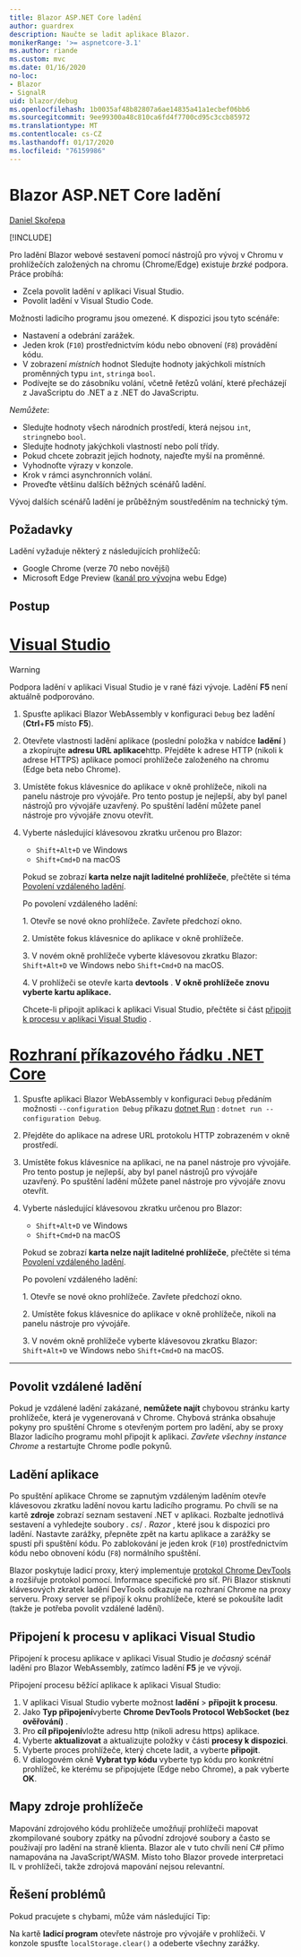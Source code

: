 ```yaml
---
title: Blazor ASP.NET Core ladění
author: guardrex
description: Naučte se ladit aplikace Blazor.
monikerRange: '>= aspnetcore-3.1'
ms.author: riande
ms.custom: mvc
ms.date: 01/16/2020
no-loc:
- Blazor
- SignalR
uid: blazor/debug
ms.openlocfilehash: 1b0035af48b82807a6ae14835a41a1ecbef06bb6
ms.sourcegitcommit: 9ee99300a48c810ca6fd4f7700cd95c3ccb85972
ms.translationtype: MT
ms.contentlocale: cs-CZ
ms.lasthandoff: 01/17/2020
ms.locfileid: "76159986"
---
```

# <a name="debug-aspnet-core-opno-locblazor"></a>Blazor ASP.NET Core ladění

[Daniel Skořepa](https://github.com/danroth27)

[!INCLUDE[](~/includes/blazorwasm-preview-notice.md)]

Pro ladění Blazor webové sestavení pomocí nástrojů pro vývoj v Chromu v prohlížečích založených na chromu (Chrome/Edge) existuje *brzké* podpora. Práce probíhá:

* Zcela povolit ladění v aplikaci Visual Studio.
* Povolit ladění v Visual Studio Code.

Možnosti ladicího programu jsou omezené. K dispozici jsou tyto scénáře:

* Nastavení a odebrání zarážek.
* Jeden krok (`F10`) prostřednictvím kódu nebo obnovení (`F8`) provádění kódu.
* V zobrazení *místních* hodnot Sledujte hodnoty jakýchkoli místních proměnných typu `int`, `string`a `bool`.
* Podívejte se do zásobníku volání, včetně řetězů volání, které přecházejí z JavaScriptu do .NET a z .NET do JavaScriptu.

*Nemůžete*:

* Sledujte hodnoty všech národních prostředí, která nejsou `int`, `string`nebo `bool`.
* Sledujte hodnoty jakýchkoli vlastností nebo polí třídy.
* Pokud chcete zobrazit jejich hodnoty, najeďte myší na proměnné.
* Vyhodnoťte výrazy v konzole.
* Krok v rámci asynchronních volání.
* Proveďte většinu dalších běžných scénářů ladění.

Vývoj dalších scénářů ladění je průběžným soustředěním na technický tým.

## <a name="prerequisites"></a>Požadavky

Ladění vyžaduje některý z následujících prohlížečů:

* Google Chrome (verze 70 nebo novější)
* Microsoft Edge Preview ([kanál pro vývoj](https://www.microsoftedgeinsider.com)na webu Edge)

## <a name="procedure"></a>Postup

# <a name="visual-studiotabvisual-studio"></a>[Visual Studio](#tab/visual-studio)

> [!WARNING]
> Podpora ladění v aplikaci Visual Studio je v rané fázi vývoje. Ladění **F5** není aktuálně podporováno.

1. Spusťte aplikaci Blazor WebAssembly v konfiguraci `Debug` bez ladění (**Ctrl**+**F5** místo **F5**).
1. Otevřete vlastnosti ladění aplikace (poslední položka v nabídce **ladění** ) a zkopírujte **adresu URL aplikace**http. Přejděte k adrese HTTP (nikoli k adrese HTTPS) aplikace pomocí prohlížeče založeného na chromu (Edge beta nebo Chrome).
1. Umístěte fokus klávesnice do aplikace v okně prohlížeče, nikoli na panelu nástroje pro vývojáře. Pro tento postup je nejlepší, aby byl panel nástrojů pro vývojáře uzavřený. Po spuštění ladění můžete panel nástroje pro vývojáře znovu otevřít.
1. Vyberte následující klávesovou zkratku určenou pro Blazor:

   * `Shift+Alt+D` ve Windows
   * `Shift+Cmd+D` na macOS

   Pokud se zobrazí **karta nelze najít laditelné prohlížeče**, přečtěte si téma [Povolení vzdáleného ladění](#enable-remote-debugging).
   
   Po povolení vzdáleného ladění:
   
   1\. Otevře se nové okno prohlížeče. Zavřete předchozí okno.

   2\. Umístěte fokus klávesnice do aplikace v okně prohlížeče.

   3\. V novém okně prohlížeče vyberte klávesovou zkratku Blazor: `Shift+Alt+D` ve Windows nebo `Shift+Cmd+D` na macOS.

   4\. V prohlížeči se otevře karta **devtools** . **V okně prohlížeče znovu vyberte kartu aplikace.**

   Chcete-li připojit aplikaci k aplikaci Visual Studio, přečtěte si část [připojit k procesu v aplikaci Visual Studio](#attach-to-process-in-visual-studio) .

# <a name="net-core-clitabnetcore-cli"></a>[Rozhraní příkazového řádku .NET Core](#tab/netcore-cli/)

1. Spusťte aplikaci Blazor WebAssembly v konfiguraci `Debug` předáním možnosti `--configuration Debug` příkazu [dotnet Run](/dotnet/core/tools/dotnet-run) : `dotnet run --configuration Debug`.
1. Přejděte do aplikace na adrese URL protokolu HTTP zobrazeném v okně prostředí.
1. Umístěte fokus klávesnice na aplikaci, ne na panel nástroje pro vývojáře. Pro tento postup je nejlepší, aby byl panel nástrojů pro vývojáře uzavřený. Po spuštění ladění můžete panel nástroje pro vývojáře znovu otevřít.
1. Vyberte následující klávesovou zkratku určenou pro Blazor:

   * `Shift+Alt+D` ve Windows
   * `Shift+Cmd+D` na macOS

   Pokud se zobrazí **karta nelze najít laditelné prohlížeče**, přečtěte si téma [Povolení vzdáleného ladění](#enable-remote-debugging).
   
   Po povolení vzdáleného ladění:
   
   1\. Otevře se nové okno prohlížeče. Zavřete předchozí okno.

   2\. Umístěte fokus klávesnice do aplikace v okně prohlížeče, nikoli na panelu nástroje pro vývojáře.

   3\. V novém okně prohlížeče vyberte klávesovou zkratku Blazor: `Shift+Alt+D` ve Windows nebo `Shift+Cmd+D` na macOS.

---

## <a name="enable-remote-debugging"></a>Povolit vzdálené ladění

Pokud je vzdálené ladění zakázané, **nemůžete najít** chybovou stránku karty prohlížeče, která je vygenerovaná v Chrome. Chybová stránka obsahuje pokyny pro spuštění Chrome s otevřeným portem pro ladění, aby se proxy Blazor ladicího programu mohl připojit k aplikaci. *Zavřete všechny instance Chrome* a restartujte Chrome podle pokynů.

## <a name="debug-the-app"></a>Ladění aplikace

Po spuštění aplikace Chrome se zapnutým vzdáleným laděním otevře klávesovou zkratku ladění novou kartu ladicího programu. Po chvíli se na kartě **zdroje** zobrazí seznam sestavení .NET v aplikaci. Rozbalte jednotlivá sestavení a vyhledejte soubory *. cs*/ *. Razor* , které jsou k dispozici pro ladění. Nastavte zarážky, přepněte zpět na kartu aplikace a zarážky se spustí při spuštění kódu. Po zablokování je jeden krok (`F10`) prostřednictvím kódu nebo obnovení kódu (`F8`) normálního spuštění.

Blazor poskytuje ladicí proxy, který implementuje [protokol Chrome DevTools](https://chromedevtools.github.io/devtools-protocol/) a rozšiřuje protokol pomocí. Informace specifické pro síť. Při Blazor stisknutí klávesových zkratek ladění DevTools odkazuje na rozhraní Chrome na proxy serveru. Proxy server se připojí k oknu prohlížeče, které se pokoušíte ladit (takže je potřeba povolit vzdálené ladění).

## <a name="attach-to-process-in-visual-studio"></a>Připojení k procesu v aplikaci Visual Studio

Připojení k procesu aplikace v aplikaci Visual Studio je *dočasný* scénář ladění pro Blazor WebAssembly, zatímco ladění **F5** je ve vývoji.

Připojení procesu běžící aplikace k aplikaci Visual Studio:

1. V aplikaci Visual Studio vyberte možnost **ladění** > **připojit k procesu**.
1. Jako **Typ připojení**vyberte **Chrome DevTools Protocol WebSocket (bez ověřování)** .
1. Pro **cíl připojení**vložte adresu http (nikoli adresu https) aplikace.
1. Vyberte **aktualizovat** a aktualizujte položky v části **procesy k dispozici**.
1. Vyberte proces prohlížeče, který chcete ladit, a vyberte **připojit**.
1. V dialogovém okně **Vybrat typ kódu** vyberte typ kódu pro konkrétní prohlížeč, ke kterému se připojujete (Edge nebo Chrome), a pak vyberte **OK**.

## <a name="browser-source-maps"></a>Mapy zdroje prohlížeče

Mapování zdrojového kódu prohlížeče umožňují prohlížeči mapovat zkompilované soubory zpátky na původní zdrojové soubory a často se používají pro ladění na straně klienta. Blazor ale v tuto chvíli není C# přímo namapována na JavaScript/WASM. Místo toho Blazor provede interpretaci IL v prohlížeči, takže zdrojová mapování nejsou relevantní.

## <a name="troubleshoot"></a>Řešení problémů

Pokud pracujete s chybami, může vám následující Tip:

Na kartě **ladicí program** otevřete nástroje pro vývojáře v prohlížeči. V konzole spusťte `localStorage.clear()` a odeberte všechny zarážky.
